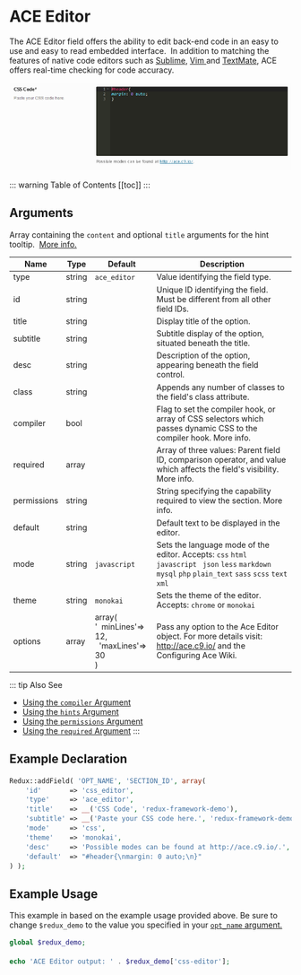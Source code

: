 # ACE Editor

The ACE Editor field offers the ability to edit back-end code in an easy to use and easy to read embedded interface.  In addition to matching the features of native code editors such as <a href="http://www.google.com/url?sa=t&amp;rct=j&amp;q=&amp;esrc=s&amp;source=web&amp;cd=1&amp;cad=rja&amp;uact=8&amp;ved=0CCUQFjAA&amp;url=http%3A%2F%2Fwww.sublimetext.com%2F&amp;ei=5MAfU9vSOs_KkQfUnIGwBw&amp;usg=AFQjCNHeDtH9qLiUebuy99ldU-zJxasqGg&amp;sig2=4OIraSkZYw0uYuZZ1U1pVQ&amp;bvm=bv.62788935,d.eW0" target="_blank">Sublime</a>, <a href="http://www.vim.org/" target="_blank">Vim </a>and <a href="http://macromates.com/" target="_blank">TextMate</a>, ACE offers real-time checking for code accuracy.

<span style="display:block;text-align:center">![](./img/ace_editor.png)</span>

::: warning Table of Contents
[[toc]]
:::

## Arguments
Array containing the `content` and optional `title` arguments for the hint tooltip.  <a class="more_info" title="Using Hints in Fields" href="/redux-framework/the-basics/using-hints-in-fields/"><i class="el-icon-circle-arrow-right"></i> More info.</a>

|Name|Type|Default|Description|
|--- |--- |--- |--- |
|type|string|`ace_editor`|Value identifying the field type.|
|id|string||Unique ID identifying the field.  Must be different from all other field IDs.|
|title|string||Display title of the option.|
|subtitle|string||Subtitle display of the option, situated beneath the title.|
|desc|string||Description of the option, appearing beneath the field control.|
|class|string||Appends any number of classes to the field's class attribute.|
|compiler|bool||Flag to set the compiler hook, or array of CSS selectors which passes dynamic CSS to the compiler hook.   More info.|
|required|array||Array of three values: Parent field ID, comparison operator, and value which affects the field's visibility.   More info.|
|permissions|string||String specifying the capability required to view the section.   More info.|
|default|string||Default text to be displayed in the editor.|
|mode|string|`javascript`|Sets the language mode of the editor.  Accepts:  `css` `html` `javascript ` `json` `less` `markdown` `mysql` `php` `plain_text` `sass` `scss` `text` `xml`|
|theme|string|`monokai`|Sets the theme of the editor.  Accepts: `chrome` or `monokai`|
|options|array|array(<br/>'&nbsp;&nbsp;minLines'=> 12, <br/>&nbsp;&nbsp;'maxLines'=> 30<br/>)|Pass any option to the Ace Editor object. For more details visit: http://ace.c9.io/ and the Configuring Ace Wiki.|

::: tip Also See
- [Using the `compiler` Argument](../configuration/argument-compiler.md)
- [Using the `hints` Argument](../configuration/argument-hints.md)
- [Using the `permissions` Argument](../configuration/argument-permissions.md)
- [Using the `required` Argument](../configuration/argument-required.md)
:::

## Example Declaration

```php
Redux::addField( 'OPT_NAME', 'SECTION_ID', array(
    'id'       => 'css_editor',
    'type'     => 'ace_editor',
    'title'    => __('CSS Code', 'redux-framework-demo'),
    'subtitle' => __('Paste your CSS code here.', 'redux-framework-demo'),
    'mode'     => 'css',
    'theme'    => 'monokai',
    'desc'     => 'Possible modes can be found at http://ace.c9.io/.',
    'default'  => "#header{\nmargin: 0 auto;\n}"
) );
```

## Example Usage
This example in based on the example usage provided above. Be sure to change `$redux_demo` to the value you specified in your <a title="opt_name" href="/redux-framework/arguments/opt_name/">`opt_name` argument.</a>

```php
global $redux_demo;

echo 'ACE Editor output: ' . $redux_demo['css-editor'];
```
